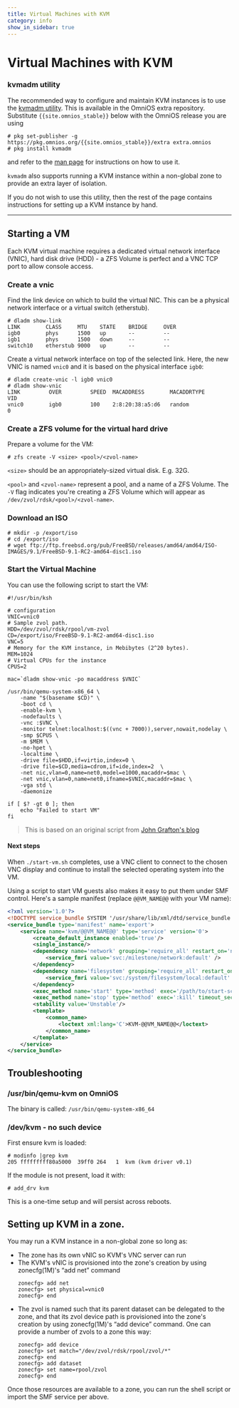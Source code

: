 ```yaml
---
title: Virtual Machines with KVM
category: info
show_in_sidebar: true
---
```


# Virtual Machines with KVM

### kvmadm utility

The recommended way to configure and maintain KVM instances is to use the
[kvmadm utility](http://www.kvmadm.org). This is available in the
OmniOS extra repository. Substitute `{{site.omnios_stable}}` below with
the OmniOS release you are using

```
# pkg set-publisher -g https://pkg.omnios.org/{{site.omnios_stable}}/extra extra.omnios
# pkg install kvmadm
```

and refer to the [man page](https://github.com/hadfl/kvmadm/blob/master/doc/kvmadm.pod) for instructions on how to use it.

`kvmadm` also supports running a KVM instance within a non-global zone to
provide an extra layer of isolation.

If you do not wish to use this utility, then the rest of the page contains
instructions for setting up a KVM instance by hand.

<hr>

## Starting a VM

Each KVM virtual machine requires a dedicated virtual network
interface (VNIC), hard disk drive (HDD) - a ZFS Volume is perfect
and a VNC TCP port to allow console access.

### Create a vnic

Find the link device on which to build the virtual NIC. This can be a
physical network interface or a virtual switch (etherstub).

```
# dladm show-link
LINK        CLASS     MTU    STATE    BRIDGE     OVER
igb0        phys      1500   up       --         --
igb1        phys      1500   down     --         --
switch10    etherstub 9000   up       --         --
```

Create a virtual network interface on top of the selected link. Here, the
new VNIC is named `vnic0` and it is based on the physical interface `igb0`:

```
# dladm create-vnic -l igb0 vnic0
# dladm show-vnic
LINK         OVER         SPEED  MACADDRESS        MACADDRTYPE         VID
vnic0        igb0         100    2:8:20:38:a5:d6   random              0
```

### Create a ZFS volume for the virtual hard drive

Prepare a volume for the VM:

```
# zfs create -V <size> <pool>/<zvol-name>
```

`<size>` should be an appropriately-sized virtual disk. E.g. 32G.

`<pool>` and `<zvol-name>` represent a pool, and a name of a ZFS Volume. The
`-V` flag indicates you're creating a ZFS Volume which will appear as
`/dev/zvol/rdsk/<pool>/<zvol-name>`.

### Download an ISO

```
# mkdir -p /export/iso
# cd /export/iso
# wget ftp://ftp.freebsd.org/pub/FreeBSD/releases/amd64/amd64/ISO-IMAGES/9.1/FreeBSD-9.1-RC2-amd64-disc1.iso
```


### Start the Virtual Machine

You can use the following script to start the VM:

```
#!/usr/bin/ksh

# configuration
VNIC=vnic0
# Sample zvol path.
HDD=/dev/zvol/rdsk/rpool/vm-zvol
CD=/export/iso/FreeBSD-9.1-RC2-amd64-disc1.iso
VNC=5
# Memory for the KVM instance, in Mebibytes (2^20 bytes).
MEM=1024
# Virtual CPUs for the instance
CPUS=2

mac=`dladm show-vnic -po macaddress $VNIC`

/usr/bin/qemu-system-x86_64 \
    -name "$(basename $CD)" \
    -boot cd \
    -enable-kvm \
    -nodefaults \
    -vnc :$VNC \
    -monitor telnet:localhost:$((vnc + 7000)),server,nowait,nodelay \
    -smp $CPUS \
    -m $MEM \
    -no-hpet \
    -localtime \
    -drive file=$HDD,if=virtio,index=0 \
    -drive file=$CD,media=cdrom,if=ide,index=2  \
    -net nic,vlan=0,name=net0,model=e1000,macaddr=$mac \
    -net vnic,vlan=0,name=net0,ifname=$VNIC,macaddr=$mac \
    -vga std \
    -daemonize

if [ $? -gt 0 ]; then
    echo "Failed to start VM"
fi

```

> This is based on an original script from
> [John Grafton's blog](http://www.graymatterboundaries.com/?p=158)

#### Next steps

When `./start-vm.sh` completes, use a VNC client to connect to the
chosen VNC display and continue to install the selected operating system
into the VM.

Using a script to start VM guests also makes it easy to put them under
SMF control. Here's a sample manifest (replace `@@VM_NAME@@` with your
VM name):

```xml
<?xml version='1.0'?>
<!DOCTYPE service_bundle SYSTEM '/usr/share/lib/xml/dtd/service_bundle.dtd.1'>
<service_bundle type='manifest' name='export'>
    <service name='kvm/@@VM_NAME@@' type='service' version='0'>
        <create_default_instance enabled='true'/>
        <single_instance/>
        <dependency name='network' grouping='require_all' restart_on='none' type='service'>
            <service_fmri value='svc:/milestone/network:default' />
        </dependency>
        <dependency name='filesystem' grouping='require_all' restart_on='none' type='service'>
            <service_fmri value='svc:/system/filesystem/local:default' />
        </dependency>
        <exec_method name='start' type='method' exec='/path/to/start-script' timeout_seconds='60'/>
        <exec_method name='stop' type='method' exec=':kill' timeout_seconds='60'/>
        <stability value='Unstable'/>
        <template>
            <common_name>
                <loctext xml:lang='C'>KVM-@@VM_NAME@@</loctext>
            </common_name>
        </template>
    </service>
</service_bundle>
```

## Troubleshooting

### /usr/bin/qemu-kvm on OmniOS

The binary is called: `/usr/bin/qemu-system-x86_64`

### /dev/kvm - no such device

First ensure kvm is loaded:

```
# modinfo |grep kvm
205 fffffffff80a5000  39ff0 264   1  kvm (kvm driver v0.1)
```

If the module is not present, load it with:

```
# add_drv kvm
```

This is a one-time setup and will persist across reboots.

## Setting up KVM in a zone.

You may run a KVM instance in a non-global zone so long as:

* The zone has its own vNIC so KVM's VNC server can run
* The KVM's vNIC is provisioned into the zone's creation by using
  zonecfg(1M)'s “add net” command
  ```
  zonecfg> add net
  zonecfg> set physical=vnic0
  zonecfg> end
  ```
* The zvol is named such that its parent dataset can be delegated
  to the zone, and that its zvol device path is provisioned into
  the zone's creation by using zonecfg(1M)'s “add device”
  command.  One can provide a number of zvols to a zone this way:
  ```
  zonecfg> add device
  zonecfg> set match="/dev/zvol/rdsk/rpool/zvol/*"
  zonecfg> end
  zonecfg> add dataset
  zonecfg> set name=rpool/zvol
  zonecfg> end
  ```

Once those resources are available to a zone, you can run the shell
script or import the SMF service per above.

